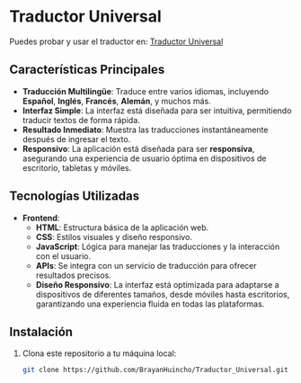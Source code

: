 # Traductor Universal

Puedes probar y usar el traductor en: [Traductor Universal](https://brayanhuincho.github.io/Traductor_Universal/)

## Características Principales

- **Traducción Multilingüe**: Traduce entre varios idiomas, incluyendo **Español**, **Inglés**, **Francés**, **Alemán**, y muchos más.
- **Interfaz Simple**: La interfaz está diseñada para ser intuitiva, permitiendo traducir textos de forma rápida.
- **Resultado Inmediato**: Muestra las traducciones instantáneamente después de ingresar el texto.
- **Responsivo**: La aplicación está diseñada para ser **responsiva**, asegurando una experiencia de usuario óptima en dispositivos de escritorio, tabletas y móviles.

## Tecnologías Utilizadas

- **Frontend**:
  - **HTML**: Estructura básica de la aplicación web.
  - **CSS**: Estilos visuales y diseño responsivo.
  - **JavaScript**: Lógica para manejar las traducciones y la interacción con el usuario.
  - **APIs**: Se integra con un servicio de traducción para ofrecer resultados precisos.
  - **Diseño Responsivo**: La interfaz está optimizada para adaptarse a dispositivos de diferentes tamaños, desde móviles hasta escritorios, garantizando una experiencia fluida en todas las plataformas.

## Instalación

1. Clona este repositorio a tu máquina local:
   ```bash
   git clone https://github.com/BrayanHuincho/Traductor_Universal.git

